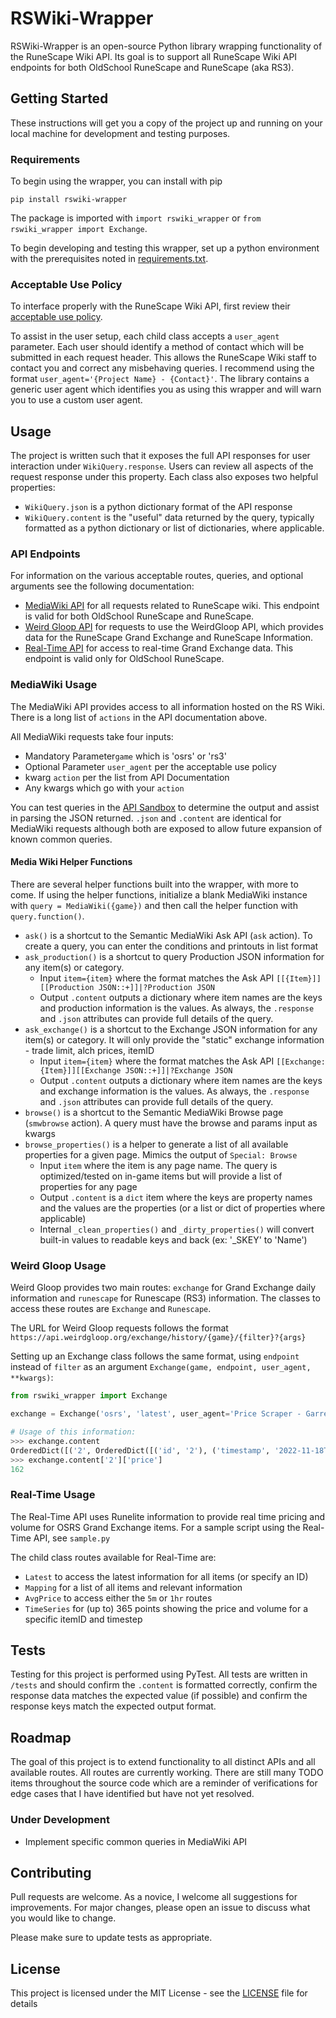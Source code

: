 # RSWiki-Wrapper

RSWiki-Wrapper is an open-source Python library wrapping functionality of the RuneScape Wiki API. Its goal is to support all RuneScape Wiki API endpoints for both OldSchool RuneScape and RuneScape (aka RS3).

## Getting Started

These instructions will get you a copy of the project up and running on your local machine for development and testing purposes.

### Requirements

To begin using the wrapper, you can install with pip 

`pip install rswiki-wrapper`

The package is imported with `import rswiki_wrapper` or `from rswiki_wrapper import Exchange`.

To begin developing and testing this wrapper, set up a python environment with the prerequisites noted in [requirements.txt](requirements.txt).

### Acceptable Use Policy

To interface properly with the RuneScape Wiki API, first review their [acceptable use policy](https://runescape.wiki/w/Help:APIs#Acceptable_use_policy).

To assist in the user setup, each child class accepts a `user_agent` parameter. Each user should identify a method of contact which will be submitted in each request header. This allows the RuneScape Wiki staff to contact you and correct any misbehaving queries. I recommend using the format `user_agent='{Project Name} - {Contact}'`. The library contains a generic user agent which identifies you as using this wrapper and will warn you to use a custom user agent.

## Usage

The project is written such that it exposes the full API responses for user interaction under `WikiQuery.response`. Users can review all aspects of the request response under this property. Each class also exposes two helpful properties:
* `WikiQuery.json` is a python dictionary format of the API response
* `WikiQuery.content` is the "useful" data returned by the query, typically formatted as a python dictionary or list of dictionaries, where applicable.

### API Endpoints

For information on the various acceptable routes, queries, and optional arguments see the following documentation:
* [MediaWiki API](https://runescape.wiki/api.php) for all requests related to RuneScape wiki. This endpoint is valid for both OldSchool RuneScape and RuneScape.
* [Weird Gloop API](https://api.weirdgloop.org/#/) for requests to use the WeirdGloop API, which provides data for the RuneScape Grand Exchange and RuneScape Information. 
* [Real-Time API](https://oldschool.runescape.wiki/w/RuneScape:Real-time_Prices) for access to real-time Grand Exchange data. This endpoint is valid only for OldSchool RuneScape.

### MediaWiki Usage

The MediaWiki API provides access to all information hosted on the RS Wiki. There is a long list of `actions` in the API documentation above.

All MediaWiki requests take four inputs:
* Mandatory Parameter`game` which is 'osrs' or 'rs3' 
* Optional Parameter `user_agent` per the acceptable use policy
* kwarg `action` per the list from API Documentation
* Any kwargs which go with your `action`

You can test queries in the [API Sandbox](https://runescape.wiki/w/Special:ApiSandbox) to determine the output and assist in parsing the JSON returned. `.json` and `.content` are identical for MediaWiki requests although both are exposed to allow future expansion of known common queries.

#### Media Wiki Helper Functions
There are several helper functions built into the wrapper, with more to come. If using the helper functions, initialize a blank MediaWiki instance with `query = MediaWiki({game})` and then call the helper function with `query.function()`.

* `ask()` is a shortcut to the Semantic MediaWiki Ask API (`ask` action). To create a query, you can enter the conditions and printouts in list format
* `ask_production()` is a shortcut to query Production JSON information for any item(s) or category.
  * Input `item={item}` where the format matches the Ask API `[[{Item}]][[Production JSON::+]]|?Production JSON`
  * Output `.content` outputs a dictionary where item names are the keys and production information is the values. As always, the `.response` and `.json` attributes can provide full details of the query.
* `ask_exchange()` is a shortcut to the Exchange JSON information for any item(s) or category. It will only provide the "static" exchange information - trade limit, alch prices, itemID
  * Input `item={item}` where the format matches the Ask API `[[Exchange:{Item}]][[Exchange JSON::+]]|?Exchange JSON`
  * Output `.content` outputs a dictionary where item names are the keys and exchange information is the values. As always, the `.response` and `.json` attributes can provide full details of the query.
* `browse()` is a shortcut to the Semantic MediaWiki Browse page (`smwbrowse` action). A query must have the browse and params input as kwargs
* `browse_properties()` is a helper to generate a list of all available properties for a given page. Mimics the output of `Special: Browse`
  * Input `item` where the item is any page name. The query is optimized/tested on in-game items but will provide a list of properties for any page
  * Output `.content` is a `dict` item where the keys are property names and the values are the properties (or a list or dict of properties where applicable)
  * Internal `_clean_properties()` and `_dirty_properties()` will convert built-in values to readable keys and back (ex: '_SKEY' to 'Name')

### Weird Gloop Usage

Weird Gloop provides two main routes: `exchange` for Grand Exchange daily information and `runescape` for Runescape (RS3) information. The classes to access these routes are `Exchange` and `Runescape`.

The URL for Weird Gloop requests follows the format `https://api.weirdgloop.org/exchange/history/{game}/{filter}?{args}`

Setting up an Exchange class follows the same format, using `endpoint` instead of `filter` as an argument `Exchange(game, endpoint, user_agent, **kwargs)`:

```python
from rswiki_wrapper import Exchange

exchange = Exchange('osrs', 'latest', user_agent='Price Scraper - Garrett3Nelson', id="2|6")

# Usage of this information:
>>> exchange.content
OrderedDict([('2', OrderedDict([('id', '2'), ('timestamp', '2022-11-18T06:13:09.000Z'), ('price', 162), ('volume', 51173617)])), ('6', OrderedDict([('id', '6'), ('timestamp', '2022-11-18T06:13:09.000Z'), ('price', 185765), ('volume', 417)]))])
>>> exchange.content['2']['price']
162
```

### Real-Time Usage

The Real-Time API uses Runelite information to provide real time pricing and volume for OSRS Grand Exchange items. For a sample script using the Real-Time API, see `sample.py`

The child class routes available for Real-Time are:
* `Latest` to access the latest information for all items (or specify an ID)
* `Mapping` for a list of all items and relevant information
* `AvgPrice` to access either the `5m` or `1hr` routes
* `TimeSeries` for (up to) 365 points showing the price and volume for a specific itemID and timestep

## Tests

Testing for this project is performed using PyTest. All tests are written in `/tests` and should confirm the `.content` is formatted correctly, confirm the response data matches the expected value (if possible) and confirm the response keys match the expected output format.

## Roadmap

The goal of this project is to extend functionality to all distinct APIs and all available routes. All routes are currently working. There are still many TODO items throughout the source code which are a reminder of verifications for edge cases that I have identified but have not yet resolved.

### Under Development
* Implement specific common queries in MediaWiki API

## Contributing

Pull requests are welcome. As a novice, I welcome all suggestions for improvements. For major changes, please open an issue to discuss what you would like to change.

Please make sure to update tests as appropriate.

## License

This project is licensed under the MIT License - see the [LICENSE](LICENSE) file for details
